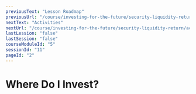 ```yaml
---
previousText: "Lesson Roadmap"
previousUrl: "/course/investing-for-the-future/security-liquidity-return/roadmap"
nextText: "Activities"
nextUrl: "/course/investing-for-the-future/security-liquidity-return/activities"
lastLession: "false"
lastSession: "false"
courseModuleId: "5"
sessionId: "11"
pageId: "2"
---
```



# Where Do I Invest?
 
<sparkle-animation-player src="./animation/m4l2.js" composition="6F53CC10F2C81940927BA93AF8372292"></sparkle-animation-player>
